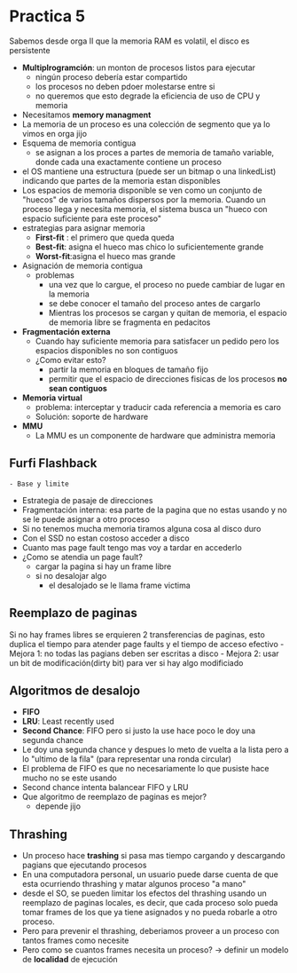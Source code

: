 # Practica 5
Sabemos desde orga II que la memoria RAM es volatil, el disco es persistente
- **Multiplrogramción**: un monton de procesos listos para ejecutar  
    - ningún proceso debería estar compartido 
    - los procesos no deben pdoer molestarse entre si 
    -  no queremos que esto degrade la eficiencia de uso de CPU y memoria 
- Necesitamos **memory managment**
- La memoria de un proceso es una colección de segmento que ya lo vimos en orga jijo
- Esquema de memoria contigua 
    - se asignan a los proces a partes de memoria de tamaño variable, donde cada una exactamente contiene un proceso
- el OS mantiene una estructura (puede ser un bitmap o una linkedList) indicando que partes de la memoria estan disponibles 
- Los espacios de memoria disponible se ven como un conjunto de "huecos" de varios tamaños dispersos por la memoria. Cuando un proceso llega y necesita memoria, el sistema busca un "hueco con espacio suficiente para este proceso"
- estrategias para asignar memoria
    - **First-fit** : el primero que queda queda 
    - **Best-fit**: asigna el hueco mas chico lo suficientemente grande 
    - **Worst-fit**:asigna el hueco mas grande
- Asignación de memoria contigua 
    - problemas
        - una vez que lo cargue, el proceso no puede cambiar de lugar en la memoria
        - se debe conocer el tamaño del proceso antes de cargarlo 
        - Mientras los procesos se cargan y quitan de memoria, el espacio de memoria libre se fragmenta en pedacitos
- **Fragmentación externa**
    - Cuando hay suficiente memoria para satisfacer un pedido pero los espacios disponibles no son contiguos 
    - ¿Como evitar esto?
        - partir la memoria en bloques de tamaño fijo 
        - permitir que el espacio de direcciones fisicas de los procesos **no sean contiguos**
- **Memoria virtual**
    - problema: interceptar y traducir cada referencia a memoria es caro 
    - Solución: soporte de hardware 
- **MMU**
    - La MMU es un componente de hardware que administra memoria 
## Furfi Flashback
    - Base y limite 
- Estrategia de pasaje de direcciones
- Fragmentación interna: esa parte de la pagina que no estas usando y no se le puede asignar a otro proceso 
- Si no tenemos mucha memoria tiramos alguna cosa al disco duro 
- Con el SSD no estan costoso acceder a disco 
- Cuanto mas page fault tengo mas voy a tardar en accederlo 
- ¿Como se atendia un page fault?
    - cargar la pagina si hay un frame libre 
    - si no desalojar algo 
        - el desalojado se le llama frame victima 
## Reemplazo de paginas 
Si no hay frames libres se erquieren 2 transferencias de paginas, esto duplica el tiempo para atender page faults y el tiempo de acceso efectivo
    - Mejora 1: no todas las pagians deben ser escritas a disco 
    - Mejora 2: usar un bit de modificación(dirty bit) para ver si hay algo modificiado 
## Algoritmos de desalojo
- **FIFO** 
- **LRU**: Least recently used
- **Second Chance**: FIFO pero si justo la use hace poco le doy una segunda chance 
- Le doy una segunda chance y despues lo meto de vuelta a la lista pero a lo "ultimo de la fila" (para representar una ronda circular)
- El problema de FIFO es que no necesariamente lo que pusiste hace mucho no se este usando
- Second chance intenta balancear FIFO y LRU 
- Que algoritmo de reemplazo de paginas es mejor?
    - depende jijo
## Thrashing     
- Un proceso hace **trashing** si pasa mas tiempo cargando y descargando pagians que ejecutando procesos
- En una computadora personal, un usuario puede darse cuenta de que esta ocurriendo thrashing y matar algunos proceso "a mano"
- desde el SO, se pueden limitar los efectos del thrashing usando un reemplazo de paginas locales, es decir, que cada proceso solo pueda tomar frames de los que ya tiene asignados y no pueda robarle a otro proceso. 
- Pero para prevenir el thrashing, deberiamos proveer a un proceso con tantos frames como necesite
- Pero como se cuantos frames necesita un proceso? -> definir un modelo de **localidad** de ejecución 

